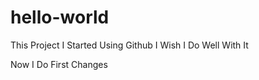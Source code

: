 # hello-world
This Project I Started Using Github I Wish I Do Well With It

Now I Do First Changes 
